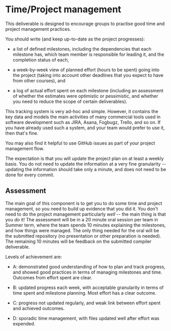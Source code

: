 Time/Project management
=======================

This deliverable is designed to encourage groups to practise good time and project management practices.

You should write (and keep up-to-date as the project progresses):

- a list of defined milestones, including the dependencies that each milestone has, which team member is responsible for leading it, and the completion status of each,

- a week-by-week view of planned effort (hours to be spent) going into the project (taking into account other deadlines that you expect to have from other courses), and

- a log of actual effort spent on each milestone (including an assessment of whether the estimates were optimistic or pessimistic, and whether you need to reduce the scope of certain deliverables).

This tracking system is very ad-hoc and simple. However, it contains the key data and models the main activities of many commercial tools used in software development such as JIRA, Asana, Fogbugz, Trello, and so on. If you have already used such a system, and your team would prefer to use it, then that's fine.

You may also find it helpful to use GitHub issues as part of your project management flow.

The expectation is that you will update the project plan on at least a weekly basis. You do not need to update the information at a very fine granularity -- updating the information should take only a minute, and does not need to be done for every commit.


Assessment
----------

The main goal of this component is to get you to do some time and project management, so you need to build up evidence that you did it. You don't need to do the project management particularly *well* -- the main thing is that you *do* it! The assessment will be in a 20 minute oral session per team in Summer term, where the team spends 10 minutes explaining the milestones, and how things were managed. The only thing needed for the oral will be the submitted repository (no presentation or other preparation is needed). The remaining 10 minutes will be feedback on the submitted compiler deliverable.

Levels of achievement are:

- A: demonstrated good understanding of how to plan and track progress, and showed good practices in terms of managing milestones and time. Outcomes from effort spent are clear.
      
- B: updated progress each week, with acceptable granularity in terms of time spent and milestone planning. Most effort has a clear outcome.
      
- C: progress not updated regularly, and weak link between effort spent and achieved outcomes.
      
- D: sporadic time management, with files updated well after effort was expended.
